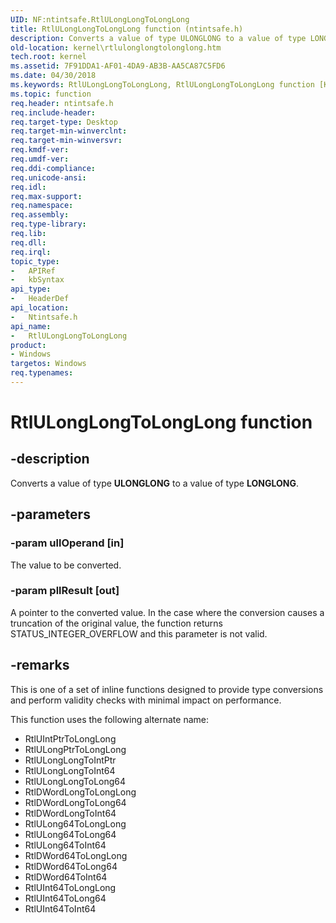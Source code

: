 ```yaml
---
UID: NF:ntintsafe.RtlULongLongToLongLong
title: RtlULongLongToLongLong function (ntintsafe.h)
description: Converts a value of type ULONGLONG to a value of type LONGLONG.
old-location: kernel\rtlulonglongtolonglong.htm
tech.root: kernel
ms.assetid: 7F91DDA1-AF01-4DA9-AB3B-AA5CA87C5FD6
ms.date: 04/30/2018
ms.keywords: RtlULongLongToLongLong, RtlULongLongToLongLong function [Kernel-Mode Driver Architecture], kernel.rtlulonglongtolonglong, ntintsafe/RtlULongLongToLongLong
ms.topic: function
req.header: ntintsafe.h
req.include-header: 
req.target-type: Desktop
req.target-min-winverclnt: 
req.target-min-winversvr: 
req.kmdf-ver: 
req.umdf-ver: 
req.ddi-compliance: 
req.unicode-ansi: 
req.idl: 
req.max-support: 
req.namespace: 
req.assembly: 
req.type-library: 
req.lib: 
req.dll: 
req.irql: 
topic_type:
-	APIRef
-	kbSyntax
api_type:
-	HeaderDef
api_location:
-	Ntintsafe.h
api_name:
-	RtlULongLongToLongLong
product:
- Windows
targetos: Windows
req.typenames: 
---
```


# RtlULongLongToLongLong function


## -description


Converts a value of type <b>ULONGLONG</b> to a value of type <b>LONGLONG</b>.


## -parameters




### -param ullOperand [in]

The value to be converted.


### -param pllResult [out]

A pointer to the converted value. In the case where the conversion causes a truncation of the original value, the function returns STATUS_INTEGER_OVERFLOW and this parameter is not valid.


## -remarks



This is one of a set of inline functions designed to provide type conversions and perform validity checks with minimal impact on performance.

This function uses the following alternate name:

<ul>
<li>RtlUIntPtrToLongLong
</li>
<li>RtlULongPtrToLongLong
</li>
<li>RtlULongLongToIntPtr
</li>
<li>RtlULongLongToInt64
</li>
<li>RtlULongLongToLong64
</li>
<li>RtlDWordLongToLongLong
</li>
<li>RtlDWordLongToLong64
</li>
<li>RtlDWordLongToInt64
</li>
<li>RtlULong64ToLongLong
</li>
<li>RtlULong64ToLong64
</li>
<li>RtlULong64ToInt64
</li>
<li>RtlDWord64ToLongLong
</li>
<li>RtlDWord64ToLong64
</li>
<li>RtlDWord64ToInt64
</li>
<li>RtlUInt64ToLongLong
</li>
<li>RtlUInt64ToLong64
</li>
<li>RtlUInt64ToInt64
</li>
</ul>


